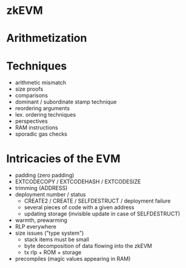 # zkEVM

# Arithmetization

# Techniques

- arithmetic mismatch
- size proofs
- comparisons
- dominant / subordinate stamp technique
- reordering arguments
- lex. ordering techniques
- perspectives
- RAM instructions
- sporadic gas checks

# Intricacies of the EVM

- padding (zero padding)
- EXTCODECOPY / EXTCODEHASH / EXTCODESIZE
- trimming (ADDRESS)
- deployment number / status 
    - CREATE2 / CREATE / SELFDESTRUCT / deployment failure
	- several pieces of code with a given address
	- updating storage (invisible update in case of SELFDESTRUCT) 
- warmth, prewarming
- RLP everywhere
- size issues ("type system")
	- stack items must be small
	- byte decomposition of data flowing into the zkEVM
	- tx rlp + ROM + storage
- precompiles (magic values appearing in RAM)
